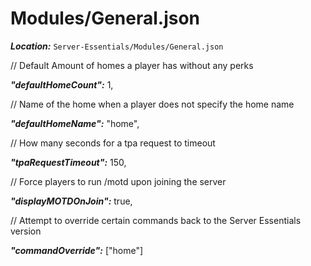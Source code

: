 # Modules/General.json

***Location:*** `Server-Essentials/Modules/General.json`

// Default Amount of homes a player has without any perks

***"defaultHomeCount":*** 1,

// Name of the home when a player does not specify the home name

***"defaultHomeName":*** "home",

// How many seconds for a tpa request to timeout

***"tpaRequestTimeout":*** 150,

// Force players to run /motd upon joining the server

***"displayMOTDOnJoin":*** true,

 // Attempt to override certain commands back to the Server Essentials version

***"commandOverride":*** ["home"]
